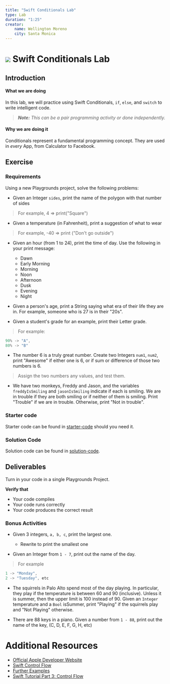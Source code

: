 ```yaml
---
title: "Swift Conditionals Lab"
type: Lab
duration: "1:25"
creator:
    name: Wellington Moreno
    city: Santa Monica
---
```


# ![](https://ga-dash.s3.amazonaws.com/production/assets/logo-9f88ae6c9c3871690e33280fcf557f33.png) Swift Conditionals Lab

## Introduction

#### What we are doing

In this lab, we will practice using Swift Conditionals, `if`, `else`, and `switch` to write intelligent code.

> ***Note:*** _This can be a pair programming activity or done independently._


#### Why we are doing it

Conditionals represent a fundamental programming concept. They are used in _every_ App, from Calculator to Facebook.

## Exercise

### Requirements

Using a new Playgrounds project, solve the following problems:

+ Given an Integer `sides`, print the name of the polygon with that number of sides
> For example, 4 => print("Square")

+ Given a temperature (in Fahrenheit), print a suggestion of what to wear
> For example, -40 => print ("Don't go outside")

+ Given an hour (from 1 to 24), print the time of day.  Use the following in your print message:
    + Dawn
    + Early Morning
    + Morning
    + Noon
    + Afternoon
    + Dusk
    + Evening
    + Night


+ Given a person's age, print a String saying what era of their life they are in. For example, someone who is 27 is in their "20s".


+ Given a student's grade for an example, print their Letter grade.
> For example:
```js
90% -> "A",
80% -> "B"
```

+ The number 6 is a truly great number. Create two Integers `num1`, `num2`, print "Awesome" if either one is 6, or if sum or difference of those two numbers is 6.
> Assign the two numbers any values, and test them.

+  We have two monkeys, Freddy and Jason, and the variables `freddyIsSmiling` and `jasonIsSmiling` indicate if each is smiling. We are in trouble if they are both smiling or if neither of them is smiling. Print "Trouble" if we are in trouble. Otherwise, print "Not in trouble".


### Starter code
Starter code can be found in [starter-code](starter-code) should you need it.


### Solution Code
Solution code can be found in [solution-code](solution-code).

## Deliverables

Turn in your code in a single Playgrounds Project.

**Verify that**
+ Your code compiles
+ Your code runs correctly
+ Your code produces the correct result


### Bonus Activities

+ Given 3 integers, `a, b, c`, print the largest one.
    + Rewrite to print the smallest one

+ Given an Integer from `1 - 7`, print out the name of the day.
> For example
```js
1 -> "Monday",
2 -> "Tuesday", etc
```

+ The squirrels in Palo Alto spend most of the day playing. In particular, they play if the temperature is between 60 and 90 (inclusive). Unless it is summer, then the upper limit is 100 instead of 90. Given an `Integer` temperature and a `Bool` isSummer, print "Playing" if the squirrels play and "Not Playing" otherwise.

+ There are 88 keys in a piano. Given a number from `1 - 88`, print out the name of the key, (C, D, E, F, G, H, etc)

# Additional Resources

+ [Official Apple Developer Website](https://developer.apple.com/library/ios/navigation/)
+ [Swift Control Flow](https://developer.apple.com/library/ios/documentation/Swift/Conceptual/Swift_Programming_Language/ControlFlow.html#//apple_ref/doc/uid/TP40014097-CH9-ID120)
+ [Further Examples](https://www.weheartswift.com/conditionals/)
+ [Swift Tutorial Part 3: Control Flow](https://www.raywenderlich.com/143970/swift-tutorial-part-3-flow-control)

